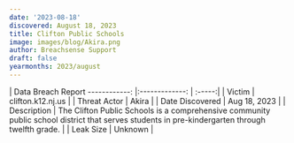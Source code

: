 ```yaml
---
date: '2023-08-18'
discovered: August 18, 2023
title: Clifton Public Schools
image: images/blog/Akira.png
author: Breachsense Support
draft: false
yearmonths: 2023/august
---
```



| Data Breach Report
------------:     |:-------------:    | :-----:|
| Victim      | clifton.k12.nj.us      | 
| Threat Actor      |  Akira     | 
| Date Discovered      | Aug 18, 2023      | 
| Description      | The Clifton Public Schools is a comprehensive community public school district that serves students in pre-kindergarten through twelfth grade.      | 
| Leak Size      | Unknown      | 

